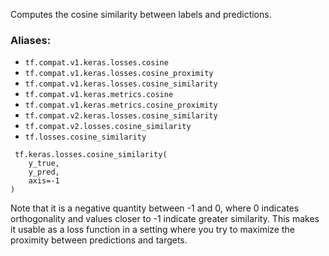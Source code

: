 Computes the cosine similarity between labels and predictions.
### Aliases:
- `tf.compat.v1.keras.losses.cosine`
- `tf.compat.v1.keras.losses.cosine_proximity`
- `tf.compat.v1.keras.losses.cosine_similarity`
- `tf.compat.v1.keras.metrics.cosine`
- `tf.compat.v1.keras.metrics.cosine_proximity`
- `tf.compat.v2.keras.losses.cosine_similarity`
- `tf.compat.v2.losses.cosine_similarity`
- `tf.losses.cosine_similarity`

```
 tf.keras.losses.cosine_similarity(
    y_true,
    y_pred,
    axis=-1
)
```
Note that it is a negative quantity between -1 and 0, where 0 indicates orthogonality and values closer to -1 indicate greater similarity. This makes it usable as a loss function in a setting where you try to maximize the proximity between predictions and targets.
